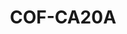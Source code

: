 ---
layout: well
facility_url: facilities/colbert
permalink: facilities/colbert/cof-ca20a
coordinates: [
    -87.8292878,
    34.7309681
]
title: "COF-CA20A"
location: "Colbert County, AL"
site_name:  "Colbert Fossil Plant"
owner_operator: "Tennessee Valley Authority (TVA)"
site_summary: ""
download_data: ""
designation: "Downgradient"
legend: "Downgradient, Not in Compliance"
drinking_water_health_standards_exceeded_1: "Arsenic"
health_base_standard_exceeded_1: "MCL"
number_of_times_in_exceedance_1: "1"
number_of_times_monitored_1: "7"
max_exceedance_amount_1: "0.013"
max_allowable_amount_1: "0.01"
unit_of_measurement_1: "mg/L"
drinking_water_health_standards_exceeded_2: "Manganese"
health_base_standard_exceeded_2: "LHA"
number_of_times_in_exceedance_2: "1"
number_of_times_monitored_2: "7"
max_exceedance_amount_2: "0.042"
max_allowable_amount_2: "0.03"
unit_of_measurement_2: "mg/L"
drinking_water_health_standards_exceeded_3: ""
health_base_standard_exceeded_3: ""
number_of_times_in_exceedance_3: ""
number_of_times_monitored_3: ""
max_exceedance_amount_3: ""
max_allowable_amount_3: ""
unit_of_measurement_3: ""
drinking_water_health_standards_exceeded_4: ""
health_base_standard_exceeded_4: ""
number_of_times_in_exceedance_4: ""
number_of_times_monitored_4: ""
max_exceedance_amount_4: ""
max_allowable_amount_4: ""
unit_of_measurement_4: ""
drinking_water_health_standards_exceeded_5: ""
health_base_standard_exceeded_5: ""
number_of_times_in_exceedance_5: ""
number_of_times_monitored_5: ""
max_exceedance_amount_5: ""
max_allowable_amount_5: ""
unit_of_measurement_5: ""
---